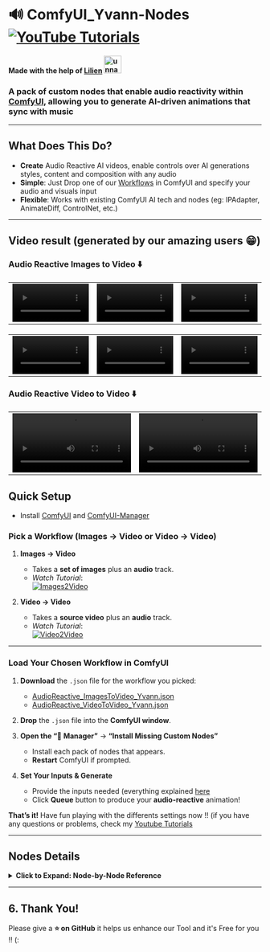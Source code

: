 # 🔊 ComfyUI_Yvann-Nodes [![YouTube Tutorials](https://img.shields.io/badge/Workflows_Tutorial-white?style=for-the-badge&logo=youtube&logoColor=FF0000)](https://www.youtube.com/channel/yvann_ba)

#### Made with the help of [Lilien](https://x.com/Lilien_RIG) <a href="https://x.com/Lilien_RIG"><img src="https://github.com/user-attachments/assets/26a483b9-cfe6-4666-af0d-52d40ee65dcf" alt="unnamed" width="35"></a>

### **A pack of custom nodes that enable audio reactivity within [ComfyUI](https://github.com/comfyanonymous/ComfyUI), allowing you to generate AI-driven animations that sync with music**

---

## What Does This Do?

- **Create** Audio Reactive AI videos, enable controls over AI generations styles, content and composition with any audio
- **Simple**: Just Drop one of our [Workflows](/WORKFLOW_AUDIO_REACTIVE) in ComfyUI and specify your audio and visuals input
- **Flexible**: Works with existing ComfyUI AI tech and nodes (eg: IPAdapter, AnimateDiff, ControlNet, etc.)

---

## Video result (generated by our amazing users 😁)





### Audio Reactive Images to Video ⬇️
<table border="0" style="width: 100%; text-align: left; margin-top: 20px;">
  <tr>
      <td>
          <video src="https://github.com/user-attachments/assets/615394cd-c829-4ee0-94de-1ffd20d35b9d" width="100%" controls autoplay loop></video>
     </td>
     <td>
          <video src="https://github.com/user-attachments/assets/d9a630d5-cd13-4cf4-a1da-282e6078cd49" width="100%" controls autoplay loop></video>
     </td>
      <td>
          <video src="https://github.com/user-attachments/assets/cd6af84d-db51-47cc-897d-c880271f2971" width="100%" controls autoplay loop></video>
     </td>
  </tr>
</table>

<table border="0" style="width: 100%; text-align: left; margin-top: 20px;">
  <tr>
      <td>
          <video src="https://github.com/user-attachments/assets/f4b64874-5ca9-49ea-8d2c-40b377a5b5bd" width="100%" controls autoplay loop></video>
     </td>
     <td>
          <video src="https://github.com/user-attachments/assets/8e75df33-6426-4d6e-98d1-f8288cc87b74" width="100%" controls autoplay loop></video>
     </td>
      <td>
          <video src="https://github.com/user-attachments/assets/9d179485-011d-4de2-a4fb-d8489f20a2cf" width="100%" controls autoplay loop></video>
     </td>
  </tr>
</table>



















### Audio Reactive Video to Video ⬇️
<table border="0" style="width: 100%; text-align: left; margin-top: 20px;">
  <tr>
      <td>
          <video src="https://github.com/user-attachments/assets/c0450100-a61f-4707-9e14-0d4ca563a2b1" width="100%" controls autoplay loop></video>
     </td>
      <td>
          <video src="https://github.com/user-attachments/assets/c0fa2ca0-6c0f-4687-b1c9-fe531278c58e" width="100%" controls autoplay loop></video>
     </td>
  </tr>
</table>


## Quick Setup

- Install [ComfyUI](https://github.com/comfyanonymous/ComfyUI) and [ComfyUI-Manager](https://github.com/ltdrdata/ComfyUI-Manager)

### Pick a Workflow (Images → Video or Video → Video)

1. **Images → Video**  
   - Takes a **set of images** plus an **audio** track.  
   - *Watch Tutorial*:  
     [![Images2Video](https://img.youtube.com/vi/O2s6NseXlMc/maxresdefault.jpg)](https://www.youtube.com/watch?v=O2s6NseXlMc)  

2. **Video → Video**  
   - Takes a **source video** plus an **audio** track.  
   - *Watch Tutorial*:  
     [![Video2Video](https://img.youtube.com/vi/BiQHWKP3q0c/maxresdefault.jpg)](https://www.youtube.com/watch?v=BiQHWKP3q0c)  

---

### Load Your Chosen Workflow in ComfyUI

1. **Download** the `.json` file for the workflow you picked:  
   - [AudioReactive_ImagesToVideo_Yvann.json](WORKFLOW_AUDIO_REACTIVE/AudioReactive_ImagesToVideo_Yvann.json)  
   - [AudioReactive_VideoToVideo_Yvann.json](WORKFLOW_AUDIO_REACTIVE/AudioReactive_VideoToVideo_Yvann.json)

2. **Drop** the `.json` file into the **ComfyUI window**.  

3. **Open the “🧩 Manager”** → **“Install Missing Custom Nodes”**  
   - Install each pack of nodes that appears.  
   - **Restart** ComfyUI if prompted.

4. **Set Your Inputs & Generate**  
   - Provide the inputs needed (everything explained [here](https://www.youtube.com/@yvann_ba)
   - Click **Queue** button to produce your **audio-reactive** animation!

**That’s it!** Have fun playing with the differents settings now !!
(if you have any questions or problems, check my [Youtube Tutorials](https://www.youtube.com/@yvann_ba)

---

## Nodes Details

<details>
  <summary><strong>Click to Expand: Node-by-Node Reference</strong></summary>

### Audio Analysis 🔍
Analyzes audio to generate reactive weights for each frame.  
<details>
  <summary><em>Node Parameters</em></summary>

- **audio_sep_model**: Model from "Load Audio Separation Model"  
- **audio**: Input audio file  
- **batch_size**: Frames to associate with audio weights  
- **fps**: Frame rate for the analysis  

**Parameters**:  
- **analysis_mode**: e.g., Drums Only, Vocals, Full Audio  
- **threshold**: Minimum weight pass-through  
- **multiply**: Amplification factor  

**Outputs**:
- **graph_audio** (image preview),  
- **processed_audio**, **original_audio**,  
- **audio_weights** (list of values).

</details>

---

### Load Audio Separation Model 🎧
Loads or downloads an audio separation model (e.g., HybridDemucs, OpenUnmix).  
<details>
  <summary><em>Node Parameters</em></summary>

- **model**: Choose between HybridDemucs / OpenUnmix.  
- **Outputs**: **audio_sep_model** (connect to Audio Analysis or Remixer).

</details>

---

### Audio Peaks Detection 📈
Identifies peaks in the audio weights to trigger transitions or events.  
<details>
  <summary><em>Node Parameters</em></summary>

- **peaks_threshold**: Sensitivity.  
- **min_peaks_distance**: Minimum gap in frames between peaks.  
- **Outputs**: Binary peak list, alternate list, peak indices/count, graph.

</details>

---

### Audio IP Adapter Transitions 🔄
Manages transitions between images based on peaks. Great for stable or style transitions.  
<details>
  <summary><em>Node Parameters</em></summary>

- **images**: Batch of images.  
- **peaks_weights**: From “Audio Peaks Detection”.  
- **blend_mode**, **transitions_length**, **min_IPA_weight**, etc.

</details>

---

### Audio Prompt Schedule 📝
Links text prompts to peak indices.  
<details>
  <summary><em>Node Parameters</em></summary>

- **peaks_index**: Indices from peaks detection.  
- **prompts**: multiline string.  
- **Outputs**: mapped schedule string.

</details>

---

### Audio Remixer 🎛️
Adjusts volume levels (drums, vocals, bass, others) in a track.  
<details>
  <summary><em>Node Parameters</em></summary>

- **drums_volume**, **vocals_volume**, **bass_volume**, **others_volume**  
- **Outputs**: single merged audio track.

</details>

---

### Repeat Image To Count 🔁
Repeats a set of images N times.  
<details>
  <summary><em>Node Parameters</em></summary>

- **mask**: Mask input.  
- **Outputs**: Repeated images.

</details>

---

### Invert Floats 🔄
Flips sign of float values.  
<details>
  <summary><em>Node Parameters</em></summary>

- **floats**: list of floats.  
- **Outputs**: inverted list.

</details>

---

### Floats Visualizer 📈
Plots float values as a graph.  
<details>
  <summary><em>Node Parameters</em></summary>

- **floats** (and optional second/third).  
- **Outputs**: visual graph image.

</details>

---

### Mask To Float 🎭
Converts a mask into a single float value.  
<details>
  <summary><em>Node Parameters</em></summary>

- **mask**: input.  
- **Outputs**: float.

</details>

---

### Floats To Weights Strategy 🏋️
Transforms float lists into an IPAdapter “weight strategy.”  
<details>
  <summary><em>Node Parameters</em></summary>

- **floats**: list of floats.  
- **Outputs**: dictionary with strategy info.

</details>

</details>

---

## 6. Thank You!

Please give a **⭐ on GitHub** it helps us enhance our Tool and it's Free for you !! (:  
